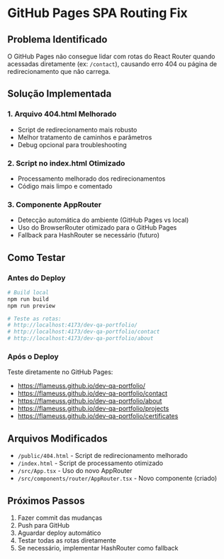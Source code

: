 # GitHub Pages SPA Routing Fix

## Problema Identificado
O GitHub Pages não consegue lidar com rotas do React Router quando acessadas diretamente (ex: `/contact`), causando erro 404 ou página de redirecionamento que não carrega.

## Solução Implementada

### 1. Arquivo 404.html Melhorado
- Script de redirecionamento mais robusto
- Melhor tratamento de caminhos e parâmetros
- Debug opcional para troubleshooting

### 2. Script no index.html Otimizado
- Processamento melhorado dos redirecionamentos
- Código mais limpo e comentado

### 3. Componente AppRouter
- Detecção automática do ambiente (GitHub Pages vs local)
- Uso do BrowserRouter otimizado para o GitHub Pages
- Fallback para HashRouter se necessário (futuro)

## Como Testar

### Antes do Deploy
```bash
# Build local
npm run build
npm run preview

# Teste as rotas:
# http://localhost:4173/dev-qa-portfolio/
# http://localhost:4173/dev-qa-portfolio/contact
# http://localhost:4173/dev-qa-portfolio/about
```

### Após o Deploy
Teste diretamente no GitHub Pages:
- https://flameuss.github.io/dev-qa-portfolio/
- https://flameuss.github.io/dev-qa-portfolio/contact
- https://flameuss.github.io/dev-qa-portfolio/about
- https://flameuss.github.io/dev-qa-portfolio/projects
- https://flameuss.github.io/dev-qa-portfolio/certificates

## Arquivos Modificados
- `/public/404.html` - Script de redirecionamento melhorado
- `/index.html` - Script de processamento otimizado
- `/src/App.tsx` - Uso do novo AppRouter
- `/src/components/router/AppRouter.tsx` - Novo componente (criado)

## Próximos Passos
1. Fazer commit das mudanças
2. Push para GitHub
3. Aguardar deploy automático
4. Testar todas as rotas diretamente
5. Se necessário, implementar HashRouter como fallback
